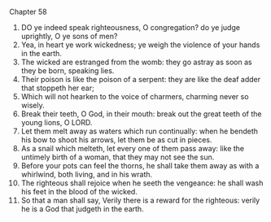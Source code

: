 

Chapter 58

1. DO ye indeed speak righteousness, O congregation?  do ye judge uprightly, O ye sons of men?
2. Yea, in heart ye work wickedness; ye weigh the violence of your hands in the earth.
3. The wicked are estranged from the womb: they go astray as soon as they be born, speaking lies.
4. Their poison is like the poison of a serpent: they are like the deaf adder that stoppeth her ear;
5. Which will not hearken to the voice of charmers, charming never so wisely.
6. Break their teeth, O God, in their mouth: break out the great teeth of the young lions, O LORD.
7. Let them melt away as waters which run continually: when he bendeth his bow to shoot his arrows, let them be as cut in pieces.
8. As a snail which melteth, let every one of them pass away: like the untimely birth of a woman, that they may not see the sun.
9. Before your pots can feel the thorns, he shall take them away as with a whirlwind, both living, and in his wrath.
10. The righteous shall rejoice when he seeth the vengeance: he shall wash his feet in the blood of the wicked.
11. So that a man shall say, Verily there is a reward for the righteous: verily he is a God that judgeth in the earth.
